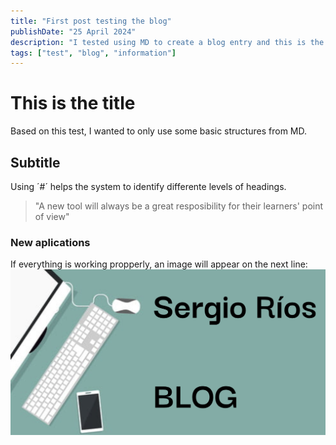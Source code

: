 ```yaml
---
title: "First post testing the blog"
publishDate: "25 April 2024"
description: "I tested using MD to create a blog entry and this is the result."
tags: ["test", "blog", "information"]
---
```


# This is the title

Based on this test, I wanted to only use some basic structures from MD.

## Subtitle

Using ´#´ helps the system to identify differente levels of headings.

> "A new tool will always be a great resposibility for their learners' point of view"

### New aplications

If everything is working propperly, an image will appear on the next line:
![Blog's image cover](src/content/post/imagesposts/imagetest1.png "Blog's image cover")
